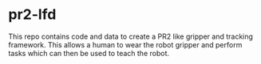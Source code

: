 pr2-lfd
=======

This repo contains code and data to create a PR2 like gripper and tracking framework. This allows a human to wear the robot gripper and perform tasks which can then be used to teach the robot. 
